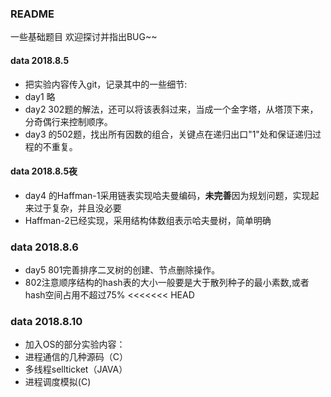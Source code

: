 
### README

一些基础题目
欢迎探讨并指出BUG~~


#### data 2018.8.5

* 把实验内容传入git，记录其中的一些细节:
* day1 略
* day2 302题的解法，还可以将该表斜过来，当成一个金字塔，从塔顶下来，分奇偶行来控制顺序。
* day3 的502题，找出所有因数的组合，关键点在递归出口"1"处和保证递归过程的不重复。

#### data 2018.8.5夜
* day4 的Haffman-1采用链表实现哈夫曼编码，**未完善**因为规划问题，实现起来过于复杂，并且没必要
* Haffman-2已经实现，采用结构体数组表示哈夫曼树，简单明确

### data 2018.8.6
* day5 801完善排序二叉树的创建、节点删除操作。
* 802注意顺序结构的hash表的大小一般要是大于散列种子的最小素数,或者hash空间占用不超过75%
<<<<<<< HEAD

### data 2018.8.10
* 加入OS的部分实验内容：
* 进程通信的几种源码（C）
* 多线程sellticket（JAVA）
* 进程调度模拟(C)

